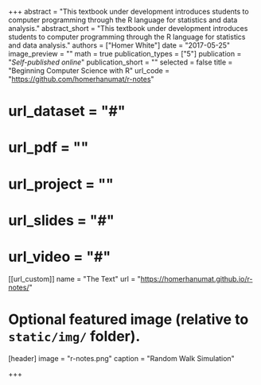 +++
abstract = "This textbook under development introduces students to computer programming through the R language for statistics and data analysis."
abstract_short = "This textbook under development introduces students to computer programming through the R language for statistics and data analysis."
authors = ["Homer White"]
date = "2017-05-25"
image_preview = ""
math = true
publication_types = ["5"]
publication = "*Self-published online*"
publication_short = ""
selected = false
title = "Beginning Computer Science with R"
url_code = "https://github.com/homerhanumat/r-notes"
# url_dataset = "#"
# url_pdf = ""
# url_project = ""
# url_slides = "#"
# url_video = "#"

[[url_custom]]
name = "The Text"
url = "https://homerhanumat.github.io/r-notes/"

# Optional featured image (relative to `static/img/` folder).
[header]
image = "r-notes.png"
caption = "Random Walk Simulation"

+++
